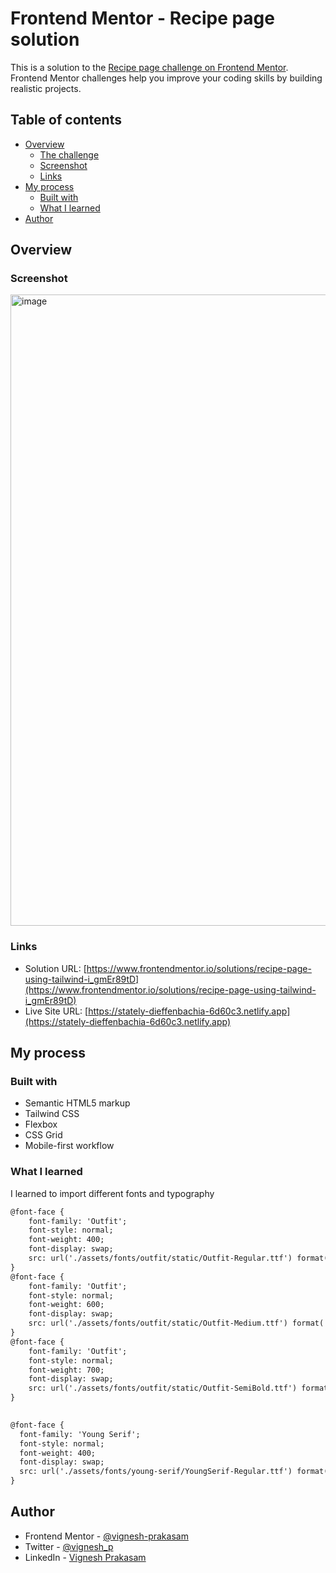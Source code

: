 # Frontend Mentor - Recipe page solution

This is a solution to the [Recipe page challenge on Frontend Mentor](https://www.frontendmentor.io/challenges/recipe-page-KiTsR8QQKm). Frontend Mentor challenges help you improve your coding skills by building realistic projects. 

## Table of contents

- [Overview](#overview)
  - [The challenge](#the-challenge)
  - [Screenshot](#screenshot)
  - [Links](#links)
- [My process](#my-process)
  - [Built with](#built-with)
  - [What I learned](#what-i-learned)
- [Author](#author)


## Overview

### Screenshot

<img width="1010" alt="image" src="https://github.com/user-attachments/assets/93732271-d124-4a0a-839f-60f0a7042051">


### Links

- Solution URL: [https://www.frontendmentor.io/solutions/recipe-page-using-tailwind-i_gmEr89tD](https://www.frontendmentor.io/solutions/recipe-page-using-tailwind-i_gmEr89tD)
- Live Site URL: [https://stately-dieffenbachia-6d60c3.netlify.app](https://stately-dieffenbachia-6d60c3.netlify.app)

## My process

### Built with

- Semantic HTML5 markup
- Tailwind CSS
- Flexbox
- CSS Grid
- Mobile-first workflow

### What I learned

I learned to import different fonts and typography

```html
@font-face {
    font-family: 'Outfit';
    font-style: normal;
    font-weight: 400;
    font-display: swap;
    src: url('./assets/fonts/outfit/static/Outfit-Regular.ttf') format('woff2');
}
@font-face {
    font-family: 'Outfit';
    font-style: normal;
    font-weight: 600;
    font-display: swap;
    src: url('./assets/fonts/outfit/static/Outfit-Medium.ttf') format('woff2');
}
@font-face {
    font-family: 'Outfit';
    font-style: normal;
    font-weight: 700;
    font-display: swap;
    src: url('./assets/fonts/outfit/static/Outfit-SemiBold.ttf') format('woff2');
}
  

@font-face {
  font-family: 'Young Serif';
  font-style: normal;
  font-weight: 400;
  font-display: swap;
  src: url('./assets/fonts/young-serif/YoungSerif-Regular.ttf') format('woff2');
}
```

## Author

- Frontend Mentor - [@vignesh-prakasam](https://www.frontendmentor.io/profile/vignesh-prakasam)
- Twitter - [@vignesh_p](https://www.twitter.com/vignesh_p)
- LinkedIn - [Vignesh Prakasam](https://www.linkedin.com/in/vprakasam/)


